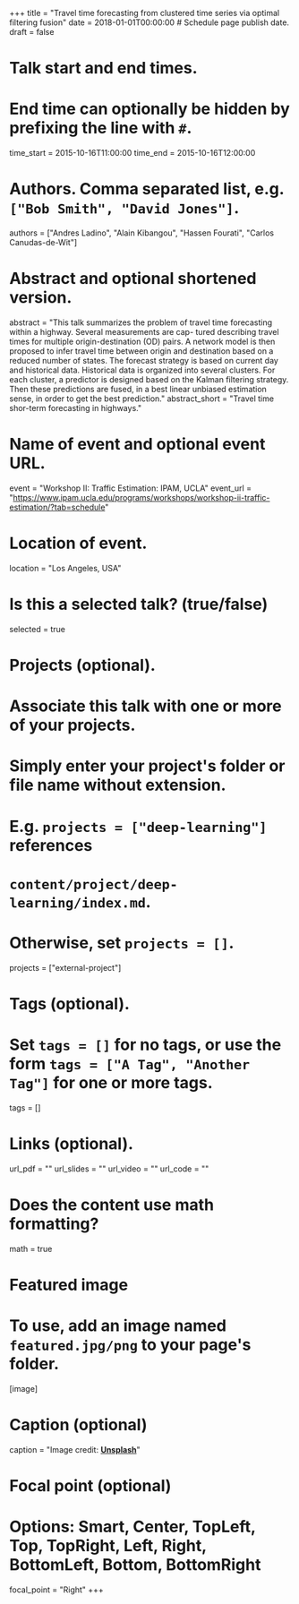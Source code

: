 +++
title = "Travel time forecasting from clustered time series via optimal filtering fusion"
date = 2018-01-01T00:00:00  # Schedule page publish date.
draft = false

# Talk start and end times.
#   End time can optionally be hidden by prefixing the line with `#`.
time_start = 2015-10-16T11:00:00
time_end = 2015-10-16T12:00:00

# Authors. Comma separated list, e.g. `["Bob Smith", "David Jones"]`.
authors = ["Andres Ladino", "Alain Kibangou", "Hassen Fourati", "Carlos Canudas-de-Wit"]

# Abstract and optional shortened version.
abstract = "This talk summarizes the problem of travel time forecasting within a highway. Several measurements are cap- tured describing travel times for multiple origin-destination (OD) pairs. A network model is then proposed to infer travel time between origin and destination based on a reduced number of states. The forecast strategy is based on current day and historical data. Historical data is organized into several clusters. For each cluster, a predictor is designed based on the Kalman filtering strategy. Then these predictions are fused, in a best linear unbiased estimation sense, in order to get the best prediction."
abstract_short = "Travel time shor-term forecasting in highways."

# Name of event and optional event URL.
event = "Workshop II: Traffic Estimation: IPAM, UCLA"
event_url = "https://www.ipam.ucla.edu/programs/workshops/workshop-ii-traffic-estimation/?tab=schedule"

# Location of event.
location = "Los Angeles, USA"

# Is this a selected talk? (true/false)
selected = true

# Projects (optional).
#   Associate this talk with one or more of your projects.
#   Simply enter your project's folder or file name without extension.
#   E.g. `projects = ["deep-learning"]` references 
#   `content/project/deep-learning/index.md`.
#   Otherwise, set `projects = []`.
projects = ["external-project"]

# Tags (optional).
#   Set `tags = []` for no tags, or use the form `tags = ["A Tag", "Another Tag"]` for one or more tags.
tags = []

# Links (optional).
url_pdf = ""
url_slides = ""
url_video = ""
url_code = ""

# Does the content use math formatting?
math = true

# Featured image
# To use, add an image named `featured.jpg/png` to your page's folder. 
[image]
  # Caption (optional)
  caption = "Image credit: [**Unsplash**](https://unsplash.com/photos/bzdhc5b3Bxs)"

  # Focal point (optional)
  # Options: Smart, Center, TopLeft, Top, TopRight, Left, Right, BottomLeft, Bottom, BottomRight
  focal_point = "Right"
+++